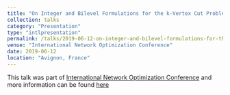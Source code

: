 ```yaml
---
title: "On Integer and Bilevel Formulations for the k-Vertex Cut Problem"
collection: talks
category: "Presentation"
type: "intlpresentation"
permalink: /talks/2019-06-12-on-integer-and-bilevel-formulations-for-the-k-vertex-cut-problem
venue: "International Network Optimization Conference"
date: 2019-06-12
location: "Avignon, France"
---
```


This talk was part of [International Network Optimization Conference](https://inoc2019.sciencesconf.org/) and more information can be found [here]({{site.url}}/docs/slides/INOC2019_Ljubic.pdf)
